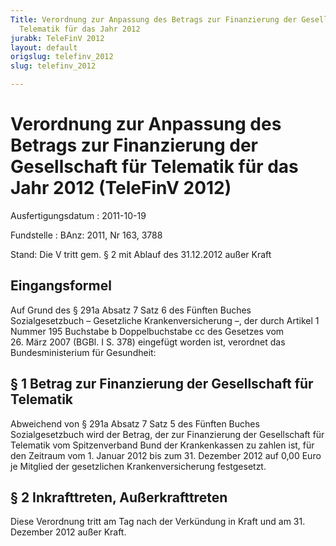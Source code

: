 ```yaml
---
Title: Verordnung zur Anpassung des Betrags zur Finanzierung der Gesellschaft für
  Telematik für das Jahr 2012
jurabk: TeleFinV 2012
layout: default
origslug: telefinv_2012
slug: telefinv_2012

---
```


# Verordnung zur Anpassung des Betrags zur Finanzierung der Gesellschaft für Telematik für das Jahr 2012 (TeleFinV 2012)

Ausfertigungsdatum
:   2011-10-19

Fundstelle
:   BAnz: 2011, Nr 163, 3788

Stand: Die V tritt gem. § 2 mit Ablauf des 31.12.2012 außer Kraft

## Eingangsformel

Auf Grund des § 291a Absatz 7 Satz 6 des Fünften Buches
Sozialgesetzbuch – Gesetzliche Krankenversicherung –, der durch
Artikel 1 Nummer 195 Buchstabe b Doppelbuchstabe cc des Gesetzes vom
26\. März 2007 (BGBl. I S. 378) eingefügt worden ist, verordnet das
Bundesministerium für Gesundheit:

## § 1 Betrag zur Finanzierung der Gesellschaft für Telematik

Abweichend von § 291a Absatz 7 Satz 5 des Fünften Buches
Sozialgesetzbuch wird der Betrag, der zur Finanzierung der
Gesellschaft für Telematik vom Spitzenverband Bund der Krankenkassen
zu zahlen ist, für den Zeitraum vom 1. Januar 2012 bis zum 31.
Dezember 2012 auf 0,00 Euro je Mitglied der gesetzlichen
Krankenversicherung festgesetzt.

## § 2 Inkrafttreten, Außerkrafttreten

Diese Verordnung tritt am Tag nach der Verkündung in Kraft und am 31.
Dezember 2012 außer Kraft.

